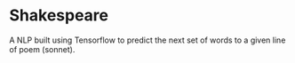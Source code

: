 # Shakespeare
A NLP built using Tensorflow to predict the next set of words to a given line of poem (sonnet).
